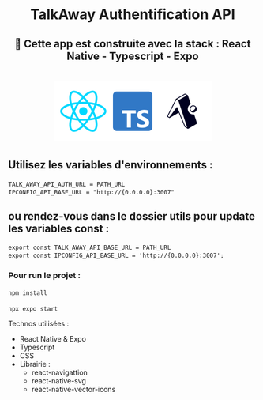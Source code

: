 <h1 align="center"><strong> TalkAway Authentification API</strong></h1>

<div align="center"><h2>🚀 Cette app est construite avec la stack : React Native - Typescript - Expo </h2></div>

<h1 align="center">

![](./docs/readme_stack.png)

</h1>



## Utilisez les variables d'environnements : 
```
TALK_AWAY_API_AUTH_URL = PATH_URL
IPCONFIG_API_BASE_URL = "http://{0.0.0.0}:3007"
```

## ou rendez-vous dans le dossier utils pour update les variables const :
```
export const TALK_AWAY_API_BASE_URL = PATH_URL
export const IPCONFIG_API_BASE_URL = 'http://{0.0.0.0}:3007';
```


### Pour run le projet :
``` 
npm install 

npx expo start
```

Technos utilisées : 

- React Native & Expo
- Typescript
- CSS
- Librairie :
    - react-navigattion
    - react-native-svg
    - react-native-vector-icons


